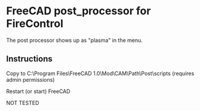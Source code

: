 # FreeCAD post_processor for FireControl 
The post processor shows up as "plasma" in the menu.
## Instructions
Copy to C:\Program Files\FreeCAD 1.0\Mod\CAM\Path\Post\scripts (requires admin permissions)

Restart (or start) FreeCAD

NOT TESTED
